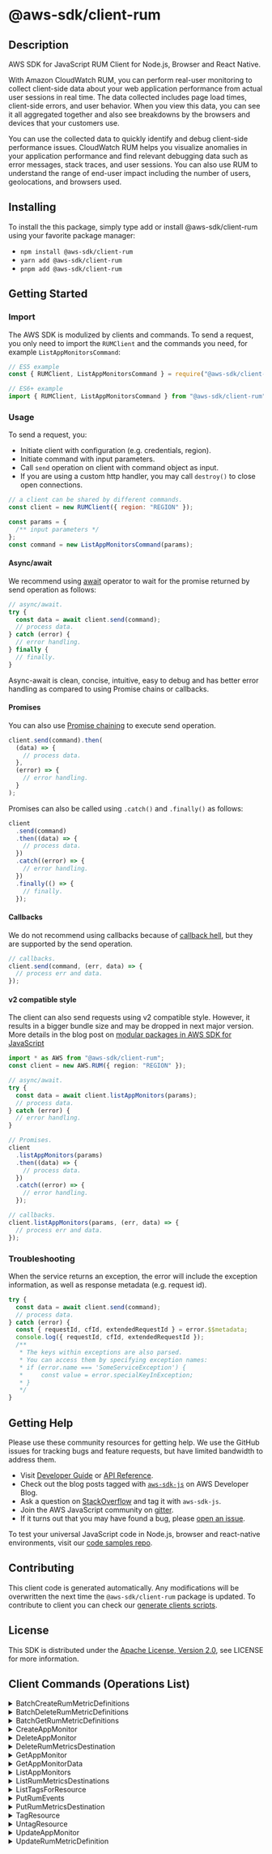 <!-- generated file, do not edit directly -->

# @aws-sdk/client-rum

## Description

AWS SDK for JavaScript RUM Client for Node.js, Browser and React Native.

<p>With Amazon CloudWatch RUM, you can perform real-user monitoring to collect client-side data about
your web application performance from actual user sessions in real time. The data collected includes page load
times, client-side errors, and user behavior. When you view this data, you can see it all aggregated together and
also see breakdowns by the browsers and devices that your customers use.</p>
<p>You can use the collected data to quickly identify and debug client-side performance issues. CloudWatch
RUM helps you visualize anomalies in your application performance and find relevant debugging data such as error
messages, stack traces, and user sessions. You can also use RUM to
understand the range of end-user impact including the number of users, geolocations, and browsers used.</p>

## Installing

To install the this package, simply type add or install @aws-sdk/client-rum
using your favorite package manager:

- `npm install @aws-sdk/client-rum`
- `yarn add @aws-sdk/client-rum`
- `pnpm add @aws-sdk/client-rum`

## Getting Started

### Import

The AWS SDK is modulized by clients and commands.
To send a request, you only need to import the `RUMClient` and
the commands you need, for example `ListAppMonitorsCommand`:

```js
// ES5 example
const { RUMClient, ListAppMonitorsCommand } = require("@aws-sdk/client-rum");
```

```ts
// ES6+ example
import { RUMClient, ListAppMonitorsCommand } from "@aws-sdk/client-rum";
```

### Usage

To send a request, you:

- Initiate client with configuration (e.g. credentials, region).
- Initiate command with input parameters.
- Call `send` operation on client with command object as input.
- If you are using a custom http handler, you may call `destroy()` to close open connections.

```js
// a client can be shared by different commands.
const client = new RUMClient({ region: "REGION" });

const params = {
  /** input parameters */
};
const command = new ListAppMonitorsCommand(params);
```

#### Async/await

We recommend using [await](https://developer.mozilla.org/en-US/docs/Web/JavaScript/Reference/Operators/await)
operator to wait for the promise returned by send operation as follows:

```js
// async/await.
try {
  const data = await client.send(command);
  // process data.
} catch (error) {
  // error handling.
} finally {
  // finally.
}
```

Async-await is clean, concise, intuitive, easy to debug and has better error handling
as compared to using Promise chains or callbacks.

#### Promises

You can also use [Promise chaining](https://developer.mozilla.org/en-US/docs/Web/JavaScript/Guide/Using_promises#chaining)
to execute send operation.

```js
client.send(command).then(
  (data) => {
    // process data.
  },
  (error) => {
    // error handling.
  }
);
```

Promises can also be called using `.catch()` and `.finally()` as follows:

```js
client
  .send(command)
  .then((data) => {
    // process data.
  })
  .catch((error) => {
    // error handling.
  })
  .finally(() => {
    // finally.
  });
```

#### Callbacks

We do not recommend using callbacks because of [callback hell](http://callbackhell.com/),
but they are supported by the send operation.

```js
// callbacks.
client.send(command, (err, data) => {
  // process err and data.
});
```

#### v2 compatible style

The client can also send requests using v2 compatible style.
However, it results in a bigger bundle size and may be dropped in next major version. More details in the blog post
on [modular packages in AWS SDK for JavaScript](https://aws.amazon.com/blogs/developer/modular-packages-in-aws-sdk-for-javascript/)

```ts
import * as AWS from "@aws-sdk/client-rum";
const client = new AWS.RUM({ region: "REGION" });

// async/await.
try {
  const data = await client.listAppMonitors(params);
  // process data.
} catch (error) {
  // error handling.
}

// Promises.
client
  .listAppMonitors(params)
  .then((data) => {
    // process data.
  })
  .catch((error) => {
    // error handling.
  });

// callbacks.
client.listAppMonitors(params, (err, data) => {
  // process err and data.
});
```

### Troubleshooting

When the service returns an exception, the error will include the exception information,
as well as response metadata (e.g. request id).

```js
try {
  const data = await client.send(command);
  // process data.
} catch (error) {
  const { requestId, cfId, extendedRequestId } = error.$$metadata;
  console.log({ requestId, cfId, extendedRequestId });
  /**
   * The keys within exceptions are also parsed.
   * You can access them by specifying exception names:
   * if (error.name === 'SomeServiceException') {
   *     const value = error.specialKeyInException;
   * }
   */
}
```

## Getting Help

Please use these community resources for getting help.
We use the GitHub issues for tracking bugs and feature requests, but have limited bandwidth to address them.

- Visit [Developer Guide](https://docs.aws.amazon.com/sdk-for-javascript/v3/developer-guide/welcome.html)
  or [API Reference](https://docs.aws.amazon.com/AWSJavaScriptSDK/v3/latest/index.html).
- Check out the blog posts tagged with [`aws-sdk-js`](https://aws.amazon.com/blogs/developer/tag/aws-sdk-js/)
  on AWS Developer Blog.
- Ask a question on [StackOverflow](https://stackoverflow.com/questions/tagged/aws-sdk-js) and tag it with `aws-sdk-js`.
- Join the AWS JavaScript community on [gitter](https://gitter.im/aws/aws-sdk-js-v3).
- If it turns out that you may have found a bug, please [open an issue](https://github.com/aws/aws-sdk-js-v3/issues/new/choose).

To test your universal JavaScript code in Node.js, browser and react-native environments,
visit our [code samples repo](https://github.com/aws-samples/aws-sdk-js-tests).

## Contributing

This client code is generated automatically. Any modifications will be overwritten the next time the `@aws-sdk/client-rum` package is updated.
To contribute to client you can check our [generate clients scripts](https://github.com/aws/aws-sdk-js-v3/tree/main/scripts/generate-clients).

## License

This SDK is distributed under the
[Apache License, Version 2.0](http://www.apache.org/licenses/LICENSE-2.0),
see LICENSE for more information.

## Client Commands (Operations List)

<details>
<summary>
BatchCreateRumMetricDefinitions
</summary>

[Command API Reference](https://docs.aws.amazon.com/AWSJavaScriptSDK/v3/latest/clients/client-rum/classes/batchcreaterummetricdefinitionscommand.html) / [Input](https://docs.aws.amazon.com/AWSJavaScriptSDK/v3/latest/clients/client-rum/interfaces/batchcreaterummetricdefinitionscommandinput.html) / [Output](https://docs.aws.amazon.com/AWSJavaScriptSDK/v3/latest/clients/client-rum/interfaces/batchcreaterummetricdefinitionscommandoutput.html)

</details>
<details>
<summary>
BatchDeleteRumMetricDefinitions
</summary>

[Command API Reference](https://docs.aws.amazon.com/AWSJavaScriptSDK/v3/latest/clients/client-rum/classes/batchdeleterummetricdefinitionscommand.html) / [Input](https://docs.aws.amazon.com/AWSJavaScriptSDK/v3/latest/clients/client-rum/interfaces/batchdeleterummetricdefinitionscommandinput.html) / [Output](https://docs.aws.amazon.com/AWSJavaScriptSDK/v3/latest/clients/client-rum/interfaces/batchdeleterummetricdefinitionscommandoutput.html)

</details>
<details>
<summary>
BatchGetRumMetricDefinitions
</summary>

[Command API Reference](https://docs.aws.amazon.com/AWSJavaScriptSDK/v3/latest/clients/client-rum/classes/batchgetrummetricdefinitionscommand.html) / [Input](https://docs.aws.amazon.com/AWSJavaScriptSDK/v3/latest/clients/client-rum/interfaces/batchgetrummetricdefinitionscommandinput.html) / [Output](https://docs.aws.amazon.com/AWSJavaScriptSDK/v3/latest/clients/client-rum/interfaces/batchgetrummetricdefinitionscommandoutput.html)

</details>
<details>
<summary>
CreateAppMonitor
</summary>

[Command API Reference](https://docs.aws.amazon.com/AWSJavaScriptSDK/v3/latest/clients/client-rum/classes/createappmonitorcommand.html) / [Input](https://docs.aws.amazon.com/AWSJavaScriptSDK/v3/latest/clients/client-rum/interfaces/createappmonitorcommandinput.html) / [Output](https://docs.aws.amazon.com/AWSJavaScriptSDK/v3/latest/clients/client-rum/interfaces/createappmonitorcommandoutput.html)

</details>
<details>
<summary>
DeleteAppMonitor
</summary>

[Command API Reference](https://docs.aws.amazon.com/AWSJavaScriptSDK/v3/latest/clients/client-rum/classes/deleteappmonitorcommand.html) / [Input](https://docs.aws.amazon.com/AWSJavaScriptSDK/v3/latest/clients/client-rum/interfaces/deleteappmonitorcommandinput.html) / [Output](https://docs.aws.amazon.com/AWSJavaScriptSDK/v3/latest/clients/client-rum/interfaces/deleteappmonitorcommandoutput.html)

</details>
<details>
<summary>
DeleteRumMetricsDestination
</summary>

[Command API Reference](https://docs.aws.amazon.com/AWSJavaScriptSDK/v3/latest/clients/client-rum/classes/deleterummetricsdestinationcommand.html) / [Input](https://docs.aws.amazon.com/AWSJavaScriptSDK/v3/latest/clients/client-rum/interfaces/deleterummetricsdestinationcommandinput.html) / [Output](https://docs.aws.amazon.com/AWSJavaScriptSDK/v3/latest/clients/client-rum/interfaces/deleterummetricsdestinationcommandoutput.html)

</details>
<details>
<summary>
GetAppMonitor
</summary>

[Command API Reference](https://docs.aws.amazon.com/AWSJavaScriptSDK/v3/latest/clients/client-rum/classes/getappmonitorcommand.html) / [Input](https://docs.aws.amazon.com/AWSJavaScriptSDK/v3/latest/clients/client-rum/interfaces/getappmonitorcommandinput.html) / [Output](https://docs.aws.amazon.com/AWSJavaScriptSDK/v3/latest/clients/client-rum/interfaces/getappmonitorcommandoutput.html)

</details>
<details>
<summary>
GetAppMonitorData
</summary>

[Command API Reference](https://docs.aws.amazon.com/AWSJavaScriptSDK/v3/latest/clients/client-rum/classes/getappmonitordatacommand.html) / [Input](https://docs.aws.amazon.com/AWSJavaScriptSDK/v3/latest/clients/client-rum/interfaces/getappmonitordatacommandinput.html) / [Output](https://docs.aws.amazon.com/AWSJavaScriptSDK/v3/latest/clients/client-rum/interfaces/getappmonitordatacommandoutput.html)

</details>
<details>
<summary>
ListAppMonitors
</summary>

[Command API Reference](https://docs.aws.amazon.com/AWSJavaScriptSDK/v3/latest/clients/client-rum/classes/listappmonitorscommand.html) / [Input](https://docs.aws.amazon.com/AWSJavaScriptSDK/v3/latest/clients/client-rum/interfaces/listappmonitorscommandinput.html) / [Output](https://docs.aws.amazon.com/AWSJavaScriptSDK/v3/latest/clients/client-rum/interfaces/listappmonitorscommandoutput.html)

</details>
<details>
<summary>
ListRumMetricsDestinations
</summary>

[Command API Reference](https://docs.aws.amazon.com/AWSJavaScriptSDK/v3/latest/clients/client-rum/classes/listrummetricsdestinationscommand.html) / [Input](https://docs.aws.amazon.com/AWSJavaScriptSDK/v3/latest/clients/client-rum/interfaces/listrummetricsdestinationscommandinput.html) / [Output](https://docs.aws.amazon.com/AWSJavaScriptSDK/v3/latest/clients/client-rum/interfaces/listrummetricsdestinationscommandoutput.html)

</details>
<details>
<summary>
ListTagsForResource
</summary>

[Command API Reference](https://docs.aws.amazon.com/AWSJavaScriptSDK/v3/latest/clients/client-rum/classes/listtagsforresourcecommand.html) / [Input](https://docs.aws.amazon.com/AWSJavaScriptSDK/v3/latest/clients/client-rum/interfaces/listtagsforresourcecommandinput.html) / [Output](https://docs.aws.amazon.com/AWSJavaScriptSDK/v3/latest/clients/client-rum/interfaces/listtagsforresourcecommandoutput.html)

</details>
<details>
<summary>
PutRumEvents
</summary>

[Command API Reference](https://docs.aws.amazon.com/AWSJavaScriptSDK/v3/latest/clients/client-rum/classes/putrumeventscommand.html) / [Input](https://docs.aws.amazon.com/AWSJavaScriptSDK/v3/latest/clients/client-rum/interfaces/putrumeventscommandinput.html) / [Output](https://docs.aws.amazon.com/AWSJavaScriptSDK/v3/latest/clients/client-rum/interfaces/putrumeventscommandoutput.html)

</details>
<details>
<summary>
PutRumMetricsDestination
</summary>

[Command API Reference](https://docs.aws.amazon.com/AWSJavaScriptSDK/v3/latest/clients/client-rum/classes/putrummetricsdestinationcommand.html) / [Input](https://docs.aws.amazon.com/AWSJavaScriptSDK/v3/latest/clients/client-rum/interfaces/putrummetricsdestinationcommandinput.html) / [Output](https://docs.aws.amazon.com/AWSJavaScriptSDK/v3/latest/clients/client-rum/interfaces/putrummetricsdestinationcommandoutput.html)

</details>
<details>
<summary>
TagResource
</summary>

[Command API Reference](https://docs.aws.amazon.com/AWSJavaScriptSDK/v3/latest/clients/client-rum/classes/tagresourcecommand.html) / [Input](https://docs.aws.amazon.com/AWSJavaScriptSDK/v3/latest/clients/client-rum/interfaces/tagresourcecommandinput.html) / [Output](https://docs.aws.amazon.com/AWSJavaScriptSDK/v3/latest/clients/client-rum/interfaces/tagresourcecommandoutput.html)

</details>
<details>
<summary>
UntagResource
</summary>

[Command API Reference](https://docs.aws.amazon.com/AWSJavaScriptSDK/v3/latest/clients/client-rum/classes/untagresourcecommand.html) / [Input](https://docs.aws.amazon.com/AWSJavaScriptSDK/v3/latest/clients/client-rum/interfaces/untagresourcecommandinput.html) / [Output](https://docs.aws.amazon.com/AWSJavaScriptSDK/v3/latest/clients/client-rum/interfaces/untagresourcecommandoutput.html)

</details>
<details>
<summary>
UpdateAppMonitor
</summary>

[Command API Reference](https://docs.aws.amazon.com/AWSJavaScriptSDK/v3/latest/clients/client-rum/classes/updateappmonitorcommand.html) / [Input](https://docs.aws.amazon.com/AWSJavaScriptSDK/v3/latest/clients/client-rum/interfaces/updateappmonitorcommandinput.html) / [Output](https://docs.aws.amazon.com/AWSJavaScriptSDK/v3/latest/clients/client-rum/interfaces/updateappmonitorcommandoutput.html)

</details>
<details>
<summary>
UpdateRumMetricDefinition
</summary>

[Command API Reference](https://docs.aws.amazon.com/AWSJavaScriptSDK/v3/latest/clients/client-rum/classes/updaterummetricdefinitioncommand.html) / [Input](https://docs.aws.amazon.com/AWSJavaScriptSDK/v3/latest/clients/client-rum/interfaces/updaterummetricdefinitioncommandinput.html) / [Output](https://docs.aws.amazon.com/AWSJavaScriptSDK/v3/latest/clients/client-rum/interfaces/updaterummetricdefinitioncommandoutput.html)

</details>
